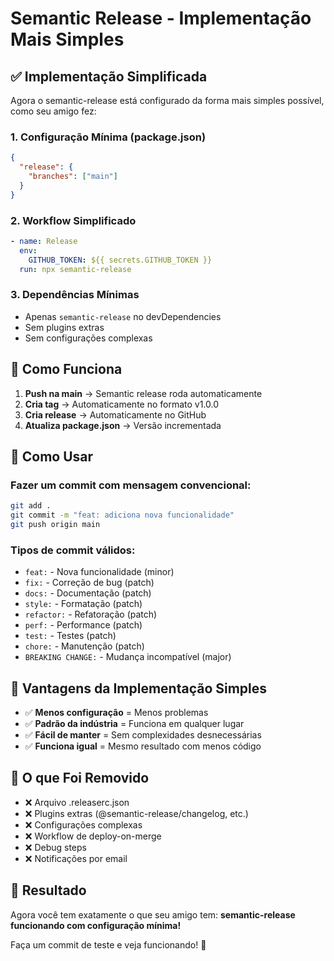 # Semantic Release - Implementação Mais Simples

## ✅ Implementação Simplificada

Agora o semantic-release está configurado da forma mais simples possível, como seu amigo fez:

### 1. Configuração Mínima (package.json)
```json
{
  "release": {
    "branches": ["main"]
  }
}
```

### 2. Workflow Simplificado
```yaml
- name: Release
  env:
    GITHUB_TOKEN: ${{ secrets.GITHUB_TOKEN }}
  run: npx semantic-release
```

### 3. Dependências Mínimas
- Apenas `semantic-release` no devDependencies
- Sem plugins extras
- Sem configurações complexas

## 🚀 Como Funciona

1. **Push na main** → Semantic release roda automaticamente
2. **Cria tag** → Automaticamente no formato v1.0.0
3. **Cria release** → Automaticamente no GitHub
4. **Atualiza package.json** → Versão incrementada

## 📝 Como Usar

### Fazer um commit com mensagem convencional:
```bash
git add .
git commit -m "feat: adiciona nova funcionalidade"
git push origin main
```

### Tipos de commit válidos:
- `feat:` - Nova funcionalidade (minor)
- `fix:` - Correção de bug (patch)
- `docs:` - Documentação (patch)
- `style:` - Formatação (patch)
- `refactor:` - Refatoração (patch)
- `perf:` - Performance (patch)
- `test:` - Testes (patch)
- `chore:` - Manutenção (patch)
- `BREAKING CHANGE:` - Mudança incompatível (major)

## 🎯 Vantagens da Implementação Simples

- ✅ **Menos configuração** = Menos problemas
- ✅ **Padrão da indústria** = Funciona em qualquer lugar
- ✅ **Fácil de manter** = Sem complexidades desnecessárias
- ✅ **Funciona igual** = Mesmo resultado com menos código

## 🔧 O que Foi Removido

- ❌ Arquivo .releaserc.json
- ❌ Plugins extras (@semantic-release/changelog, etc.)
- ❌ Configurações complexas
- ❌ Workflow de deploy-on-merge
- ❌ Debug steps
- ❌ Notificações por email

## 🎉 Resultado

Agora você tem exatamente o que seu amigo tem: **semantic-release funcionando com configuração mínima!**

Faça um commit de teste e veja funcionando! 🚀 